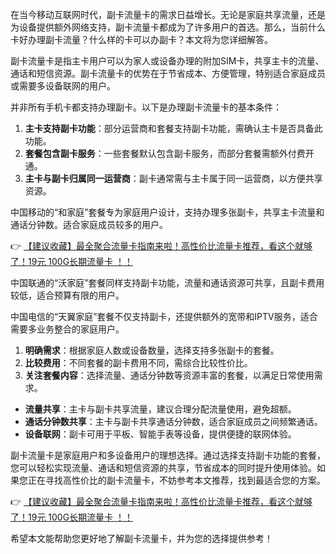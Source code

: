 
在当今移动互联网时代，副卡流量卡的需求日益增长。无论是家庭共享流量，还是为设备提供额外网络支持，副卡流量卡都成为了许多用户的首选。那么，当前什么卡好办理副卡流量？什么样的卡可以办副卡？本文将为您详细解答。


副卡流量卡是指主卡用户可以为家人或设备办理的附加SIM卡，共享主卡的流量、通话和短信资源。副卡流量卡的优势在于节省成本、方便管理，特别适合家庭成员或需要多设备联网的用户。


并非所有手机卡都支持办理副卡。以下是办理副卡流量卡的基本条件：

1. **主卡支持副卡功能**：部分运营商和套餐支持副卡功能，需确认主卡是否具备此功能。
2. **套餐包含副卡服务**：一些套餐默认包含副卡服务，而部分套餐需额外付费开通。
3. **主卡与副卡归属同一运营商**：副卡通常需与主卡属于同一运营商，以方便共享资源。


中国移动的“和家庭”套餐专为家庭用户设计，支持办理多张副卡，共享主卡流量和通话分钟数。适合家庭成员较多的用户。

👉 [【建议收藏】最全聚合流量卡指南来啦！高性价比流量卡推荐，看这个就够了！19元 100G长期流量卡 ！！](https://bit.ly/Liuliangka)

中国联通的“沃家庭”套餐同样支持副卡功能，流量和通话资源可共享，且副卡费用较低，适合预算有限的用户。

中国电信的“天翼家庭”套餐不仅支持副卡，还提供额外的宽带和IPTV服务，适合需要多业务整合的家庭用户。


1. **明确需求**：根据家庭人数或设备数量，选择支持多张副卡的套餐。
2. **比较费用**：不同套餐的副卡费用不同，需综合比较性价比。
3. **关注套餐内容**：选择流量、通话分钟数等资源丰富的套餐，以满足日常使用需求。


- **流量共享**：主卡与副卡共享流量，建议合理分配流量使用，避免超额。
- **通话分钟数共享**：主卡与副卡共享通话分钟数，适合家庭成员之间频繁通话。
- **设备联网**：副卡可用于平板、智能手表等设备，提供便捷的联网体验。


副卡流量卡是家庭用户和多设备用户的理想选择。通过选择支持副卡功能的套餐，您可以轻松实现流量、通话和短信资源的共享，节省成本的同时提升使用体验。如果您正在寻找高性价比的副卡流量卡，不妨参考本文推荐，找到最适合您的方案。

👉 [【建议收藏】最全聚合流量卡指南来啦！高性价比流量卡推荐，看这个就够了！19元 100G长期流量卡 ！！](https://bit.ly/Liuliangka)

希望本文能帮助您更好地了解副卡流量卡，并为您的选择提供参考！
